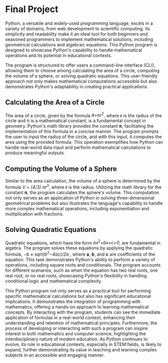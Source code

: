 # Final Project

Python, a versatile and widely-used programming language, excels in a variety of domains, from web development to scientific computing. Its simplicity and readability make it an ideal tool for both beginners and seasoned programmers to implement mathematical solutions, including geometrical calculations and algebraic equations. This Python program is designed to showcase Python's capability to handle mathematical operations and its potential in educational contexts.

The program is structured to offer users a command-line interface (CLI), allowing them to choose among calculating the area of a circle, computing the volume of a sphere, or solving quadratic equations. This user-friendly approach not only makes mathematical computations accessible but also demonstrates Python's adaptability in creating practical applications.

## Calculating the Area of a Circle

The area of a circle, given by the formula *A=πr<sup>2</sup>*, where **r** is the radius of the circle and π is a mathematical constant, is a fundamental concept in geometry. Python's math library provides the constant  **π**, facilitating the implementation of this formula in a concise manner. The program prompts the user to input the radius of the circle, and with this input, it computes the area using the provided formula. This operation exemplifies how Python can handle real-world data input and perform mathematical calculations to produce meaningful outputs.

## Computing the Volume of a Sphere

Similar to the area calculation, the volume of a sphere is determined by the formula 
*V = (4/3) πr<sup>3</sup>*, where **r** is the radius. Utilizing the math library for the constant **π**, the program calculates the sphere's volume. This computation not only serves as an application of Python in solving three-dimensional geometrical problems but also illustrates the language's capability to handle more complex mathematical operations, including exponentiation and multiplication with fractions.

## Solving Quadratic Equations

Quadratic equations, which have the form *ax<sup>2</sup>+bx+c=0*, are fundamental in algebra. The program solves these equations by applying the quadratic formula, *−b ± sqrt(b<sup>2</sup>−4ac)/2a* , where **a**, **b**, and **c** are coefficients of the equation. This task demonstrates Python's ability to perform a variety of operations, including square roots and conditionals. The program accounts for different scenarios, such as when the equation has two real roots, one real root, or no real roots, showcasing Python's flexibility in handling conditional logic and mathematical complexity.

This Python program not only serves as a practical tool for performing specific mathematical calculations but also has significant educational implications. It demonstrates the integration of programming with mathematics, offering a hands-on approach to learning mathematical concepts. By interacting with the program, students can see the immediate application of formulas in a real-world context, enhancing their understanding and retention of mathematical principles. Furthermore, the process of developing or interacting with such a program can inspire interest in both mathematics and computer science, highlighting the interdisciplinary nature of modern education. As Python continues to evolve, its role in educational contexts, especially in STEM fields, is likely to expand, further demonstrating its value in teaching and learning complex subjects in an accessible and engaging manner.
